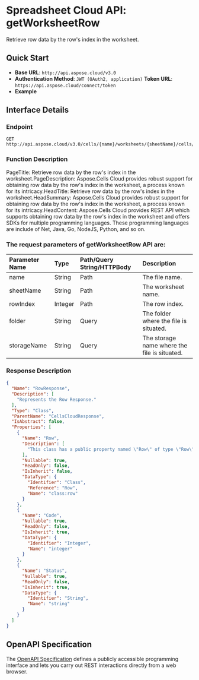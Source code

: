 # **Spreadsheet Cloud API: getWorksheetRow**

Retrieve row data by the row's index in the worksheet. 


## **Quick Start**

- **Base URL**: `http://api.aspose.cloud/v3.0`
- **Authentication Method**: `JWT (OAuth2, application)`  **Token URL**: `https://api.aspose.cloud/connect/token`
- **Example** 

## **Interface Details**

### **Endpoint** 

```
GET http://api.aspose.cloud/v3.0/cells/{name}/worksheets/{sheetName}/cells/rows/{rowIndex}
```
### **Function Description**
PageTitle:  Retrieve row data by the row's index in the worksheet.PageDescription: Aspose.Cells Cloud provides robust support for obtaining row data by the row's index in the worksheet, a process known for its intricacy.HeadTitle: Retrieve row data by the row's index in the worksheet.HeadSummary: Aspose.Cells Cloud provides robust support for obtaining row data by the row's index in the worksheet, a process known for its intricacy.HeadContent: Aspose.Cells Cloud provides REST API which supports obtaining row data by the row's index in the worksheet and offers SDKs for multiple programming languages. These programming languages are include of Net, Java, Go, NodeJS, Python, and so on.

### The request parameters of **getWorksheetRow** API are: 

| Parameter Name | Type | Path/Query String/HTTPBody | Description | 
| :- | :- | :- |:- | 
|name|String|Path|The file name.|
|sheetName|String|Path|The worksheet name.|
|rowIndex|Integer|Path|The row index.|
|folder|String|Query|The folder where the file is situated.|
|storageName|String|Query|The storage name where the file is situated.|

### **Response Description**
```json
{
  "Name": "RowResponse",
  "Description": [
    "Represents the Row Response."
  ],
  "Type": "Class",
  "ParentName": "CellsCloudResponse",
  "IsAbstract": false,
  "Properties": [
    {
      "Name": "Row",
      "Description": [
        "This class has a public property named \"Row\" of type \"Row\" with both get and set accessors."
      ],
      "Nullable": true,
      "ReadOnly": false,
      "IsInherit": false,
      "DataType": {
        "Identifier": "Class",
        "Reference": "Row",
        "Name": "class:row"
      }
    },
    {
      "Name": "Code",
      "Nullable": true,
      "ReadOnly": false,
      "IsInherit": true,
      "DataType": {
        "Identifier": "Integer",
        "Name": "integer"
      }
    },
    {
      "Name": "Status",
      "Nullable": true,
      "ReadOnly": false,
      "IsInherit": true,
      "DataType": {
        "Identifier": "String",
        "Name": "string"
      }
    }
  ]
}
```


## OpenAPI Specification

The [OpenAPI Specification](https://reference.aspose.cloud/cells/#/CellsController/GetWorksheetRow) defines a publicly accessible programming interface and lets you carry out REST interactions directly from a web browser.
